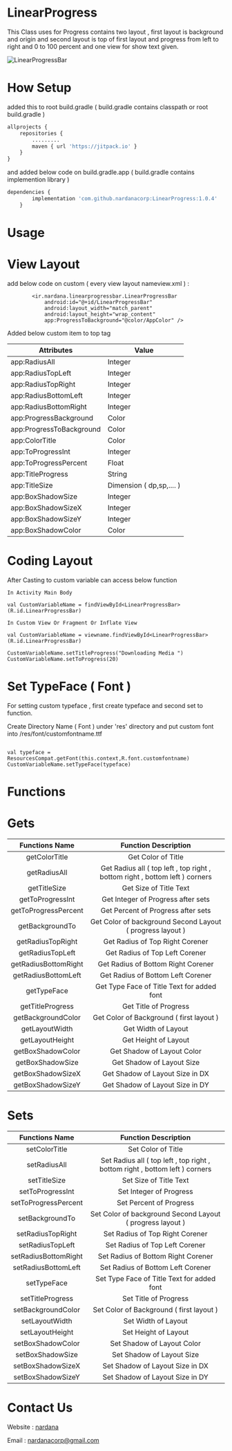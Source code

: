 # LinearProgress

This Class uses for Progress contains two layout , first layout is background and origin and second layout is top of first layout and progress from left to right and 0 to 100 percent and one view for show text given.

![LinearProgressBar](https://user-images.githubusercontent.com/102223749/166692046-6cdee4b1-0ecc-45a1-ab66-a5db709a73a2.png)

# How Setup

added this to root build.gradle ( build.gradle contains classpath or root build.gradle )

```python
allprojects {
    repositories {
        .........
        maven { url 'https://jitpack.io' }
    }
}
```

and added below code on build.gradle.app ( build.gradle contains implemention library )

```python
dependencies {
		implementation 'com.github.nardanacorp:LinearProgress:1.0.4'
	}
```

# Usage

# View Layout 

add below code on custom ( every view layout nameview.xml ) :

```
        <ir.nardana.linearprogressbar.LinearProgressBar
            android:id="@+id/LinearProgressBar"
            android:layout_width="match_parent"
            android:layout_height="wrap_content"
            app:ProgressToBackground="@color/AppColor" />
```

Added below custom item to top tag 

| Attributes | Value |
| ---------- | ----- |
| app:RadiusAll  | Integer |
| app:RadiusTopLeft  | Integer |
| app:RadiusTopRight  | Integer |
| app:RadiusBottomLeft  | Integer |
| app:RadiusBottomRight  | Integer |
| app:ProgressBackground  | Color |
| app:ProgressToBackground  | Color |
| app:ColorTitle  | Color |
| app:ToProgressInt  | Integer |
| app:ToProgressPercent  | Float |
| app:TitleProgress  | String |
| app:TitleSize  | Dimension ( dp,sp,.... ) |
| app:BoxShadowSize  | Integer |
| app:BoxShadowSizeX  | Integer |
| app:BoxShadowSizeY  | Integer |
| app:BoxShadowColor  | Color |

# Coding Layout

After Casting to custom variable can access below function 

```
In Activity Main Body

val CustomVariableName = findViewById<LinearProgressBar>(R.id.LinearProgressBar)

In Custom View Or Fragment Or Inflate View

val CustomVariableName = viewname.findViewById<LinearProgressBar>(R.id.LinearProgressBar)

CustomVariableName.setTitleProgress("Downloading Media ")
CustomVariableName.setToProgress(20)

```

# Set TypeFace ( Font )

For setting custom typeface , first create typeface and second set to function.

Create Directory Name ( Font ) under 'res' directory and put custom font into /res/font/customfontname.ttf

```

val typeface = ResourcesCompat.getFont(this.context,R.font.customfontname)
CustomVariableName.setTypeFace(typeface)

```

# Functions

# Gets

| Functions Name | Function Description |
| :-------------: | :------------------: |
| getColorTitle | Get Color of Title |
| getRadiusAll | Get Radius all ( top left , top right , bottom right , bottom left ) corners |
| getTitleSize | Get Size of Title Text |
| getToProgressInt | Get Integer of Progress after sets |
| getToProgressPercent | Get Percent of Progress after sets |
| getBackgroundTo | Get Color of background Second Layout ( progress layout ) |
| getRadiusTopRight | Get Radius of Top Right Corener |
| getRadiusTopLeft | Get Radius of Top Left Corener |
| getRadiusBottomRight | Get Radius of Bottom Right Corener |
| getRadiusBottomLeft | Get Radius of Bottom Left Corener |
| getTypeFace | Get Type Face of Title Text for added font |
| getTitleProgress | Get Title of Progress |
| getBackgroundColor | Get Color of Background ( first layout ) |
| getLayoutWidth | Get Width of Layout |
| getLayoutHeight | Get Height of Layout |
| getBoxShadowColor | Get Shadow of Layout Color |
| getBoxShadowSize | Get Shadow of Layout Size |
| getBoxShadowSizeX | Get Shadow of Layout Size in DX |
| getBoxShadowSizeY | Get Shadow of Layout Size in DY |

# Sets

| Functions Name | Function Description |
| :-------------: | :------------------: |
| setColorTitle | Set Color of Title |
| setRadiusAll | Set Radius all ( top left , top right , bottom right , bottom left ) corners |
| setTitleSize | Set Size of Title Text |
| setToProgressInt | Set Integer of Progress |
| setToProgressPercent | Set Percent of Progress |
| setBackgroundTo | Set Color of background Second Layout ( progress layout ) |
| setRadiusTopRight | Set Radius of Top Right Corener |
| setRadiusTopLeft | Set Radius of Top Left Corener |
| setRadiusBottomRight | Set Radius of Bottom Right Corener |
| setRadiusBottomLeft | Set Radius of Bottom Left Corener |
| setTypeFace | Set Type Face of Title Text for added font |
| setTitleProgress | Set Title of Progress |
| setBackgroundColor | Set Color of Background ( first layout ) |
| setLayoutWidth | Set Width of Layout |
| setLayoutHeight | Set Height of Layout |
| setBoxShadowColor | Set Shadow of Layout Color |
| setBoxShadowSize | Set Shadow of Layout Size |
| setBoxShadowSizeX | Set Shadow of Layout Size in DX |
| setBoxShadowSizeY | Set Shadow of Layout Size in DY |

# Contact Us

Website : [nardana](http://nardana.ir/)

Email : nardanacorp@gmail.com
